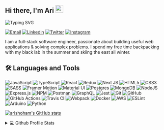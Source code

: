 <h2>Hi there, I'm Ari <img src="https://media.giphy.com/media/hvRJCLFzcasrR4ia7z/giphy.gif" width="25px"></h2>

![Typing SVG](https://readme-typing-svg.herokuapp.com?size=20&vCenter=true&height=24&lines=Welcome+to+my+Github!;Happy+to+see+you+here!)

[![Email](https://img.shields.io/badge/Gmail-D14836?style=for-the-badge&logo=gmail&logoColor=white)](arishoham@gmail.com)
[![Linkedin](https://img.shields.io/badge/LinkedIn-0077B5?style=for-the-badge&logo=linkedin&logoColor=white)](https://linkedin.com/in/arishoham)
[![Twitter](https://img.shields.io/badge/Twitter-1DA1F2?style=for-the-badge&logo=twitter&logoColor=white)](https://twitter.com/arishoham)
[![Instagram](https://img.shields.io/badge/Instagram-E4405F?style=for-the-badge&logo=instagram&logoColor=white)](https://instagram.com/arishoham/)

<!-- ## Glad to see you here! -->

I am a full-stack software engineer, passionate about building useful web applications & solving complex problems. I spend my free time backpacking with my black lab in the summer and skiing the east all winter.

## 🛠 Languages and Tools

![JavaScript](https://img.shields.io/badge/javascript-%23323330.svg?style=for-the-badge&logo=javascript&logoColor=%23F7DF1E)
![TypeScript](https://img.shields.io/badge/typescript-%23007ACC.svg?style=for-the-badge&logo=typescript&logoColor=white)
![React](https://img.shields.io/badge/react-%2320232a.svg?style=for-the-badge&logo=react&logoColor=%2361DAFB)
![Redux](https://img.shields.io/badge/redux-%23593d88.svg?style=for-the-badge&logo=redux&logoColor=white)
![Next JS](https://img.shields.io/badge/Next-black?style=for-the-badge&logo=next.js&logoColor=white)
![HTML5](https://img.shields.io/badge/html5-%23E34F26.svg?style=for-the-badge&logo=html5&logoColor=white)
![CSS3](https://img.shields.io/badge/css3-%231572B6.svg?style=for-the-badge&logo=css3&logoColor=white)
![SASS](https://img.shields.io/badge/SASS-hotpink.svg?style=for-the-badge&logo=SASS&logoColor=white)
![Framer Motion](https://img.shields.io/badge/Framer-black?style=for-the-badge&logo=framer&logoColor=blue)
![Material UI](https://img.shields.io/badge/Material%20UI-007FFF?style=for-the-badge&logo=mui&logoColor=white)
![Postgres](https://img.shields.io/badge/postgres-%23316192.svg?style=for-the-badge&logo=postgresql&logoColor=white)
![MongoDB](https://img.shields.io/badge/MongoDB-%234ea94b.svg?style=for-the-badge&logo=mongodb&logoColor=white)
![NodeJS](https://img.shields.io/badge/node.js-6DA55F?style=for-the-badge&logo=node.js&logoColor=white)
![Express.js](https://img.shields.io/badge/express.js-%23404d59.svg?style=for-the-badge&logo=express&logoColor=%2361DAFB)
![NPM](https://img.shields.io/badge/npm-CB3837?style=for-the-badge&logo=npm&logoColor=white)
![Postman](https://img.shields.io/badge/Postman-FF6C37?style=for-the-badge&logo=Postman&logoColor=white)
![GraphQL](https://img.shields.io/badge/GraphQl-E10098?style=for-the-badge&logo=graphql&logoColor=white)
![Jest](https://img.shields.io/badge/-jest-%23C21325?style=for-the-badge&logo=jest&logoColor=white)
![Git](https://img.shields.io/badge/git-%23F05033.svg?style=for-the-badge&logo=git&logoColor=white)
![GitHub](https://img.shields.io/badge/github-%23121011.svg?style=for-the-badge&logo=github&logoColor=white)
![GitHub Actions](https://img.shields.io/badge/github%20actions-%232671E5.svg?style=for-the-badge&logo=githubactions&logoColor=white)
![Travis CI](https://img.shields.io/badge/travis_CI-3EAAAF?style=for-the-badge&logo=travisci&logoColor=white)
![Webpack](https://img.shields.io/badge/Webpack-8DD6F9?style=for-the-badge&logo=Webpack&logoColor=white)
![Docker](https://img.shields.io/badge/docker-%230db7ed.svg?style=for-the-badge&logo=docker&logoColor=white)
![AWS](https://img.shields.io/badge/AWS-%23FF9900.svg?style=for-the-badge&logo=amazon-aws&logoColor=white)
![ESLint](https://img.shields.io/badge/ESLint-4B3263?style=for-the-badge&logo=eslint&logoColor=white)
![Arduino](https://img.shields.io/badge/-Arduino-00979D?style=for-the-badge&logo=Arduino&logoColor=white)
![Python](https://img.shields.io/badge/Python-FFD43B?style=for-the-badge&logo=python&logoColor=blue)

[![arishoham's GitHub stats](https://github-readme-stats.vercel.app/api?username=arishoham&hide=stars,issues&count_private=true&show_icons=true&theme=dark)](https://github.com/arishoham/github-readme-stats)

<details>
  <summary>💻 Github Profile Stats</summary>
  <br/>
  
  [![Top Languages](https://github-readme-stats.vercel.app/api/top-langs/?username=arishoham&layout=compact&theme=dark)](https://github.com/arishoham/github-readme-stats)

  [![arishoham's github activity graph](https://activity-graph.herokuapp.com/graph?username=arishoham&theme=react-dark)](https://github.com/arishoham/github-readme-activity-graph)

</details>
